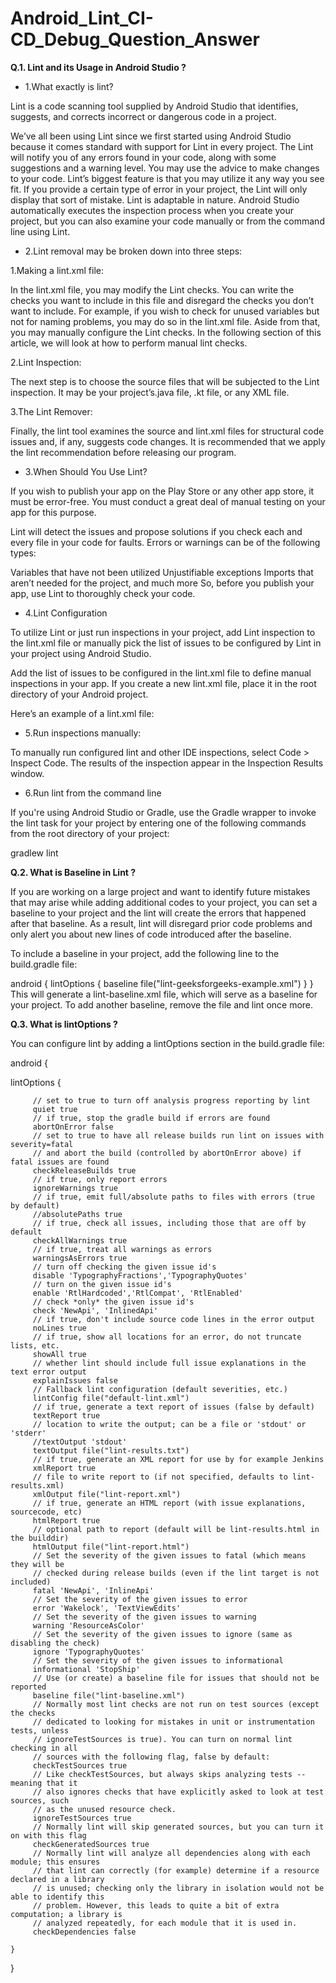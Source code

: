 # Android_Lint_CI-CD_Debug_Question_Answer

**Q.1. Lint and its Usage in Android Studio ?**

  * 1.What exactly is lint?

  Lint is a code scanning tool supplied by Android Studio that identifies, suggests, and corrects incorrect or dangerous code in a project.
  
  We’ve all been using Lint since we first started using Android Studio because it comes standard with support for Lint in every project. 
  The Lint will notify you of any errors found in your code, along with some suggestions and a warning level. You may use the advice to make 
  changes to your code. Lint’s biggest feature is that you may utilize it any way you see fit. If you provide a certain type of error in your 
  project, the Lint will only display that sort of mistake. Lint is adaptable in nature. Android Studio automatically executes the inspection 
  process when you create your project, but you can also examine your code manually or from the command line using Lint.
  
  * 2.Lint removal may be broken down into three steps:

  1.Making a lint.xml file: 
     
  In the lint.xml file, you may modify the Lint checks. You can write the checks you want to include in this file and disregard the checks 
  you don’t want to include. For example, if you wish to check for unused variables but not for naming problems, you may do so in the lint.xml file. 
  Aside from that, you may manually configure the Lint checks. In the following section of this article, we will look at how to perform manual lint checks.
     
  2.Lint Inspection: 
     
  The next step is to choose the source files that will be subjected to the Lint inspection. It may be your project’s.java file, .kt file, 
  or any XML file.

  3.The Lint Remover: 
     
  Finally, the lint tool examines the source and lint.xml files for structural code issues and, if any, suggests 
  code changes. It is recommended that we apply the lint recommendation before releasing our program.
  
  * 3.When Should You Use Lint?

  If you wish to publish your app on the Play Store or any other app store, it must be error-free. You must conduct a great deal of manual 
  testing on your app for this purpose. 

  Lint will detect the issues and propose solutions if you check each and every file in your code for faults. Errors or warnings 
  can be of the following types:

  Variables that have not been utilized
  Unjustifiable exceptions
  Imports that aren’t needed for the project, and much more
  So, before you publish your app, use Lint to thoroughly check your code.
  
  * 4.Lint Configuration

  To utilize Lint or just run inspections in your project, add Lint inspection to the lint.xml file or manually pick the list of issues 
  to be configured by Lint in your project using Android Studio.
  
  Add the list of issues to be configured in the lint.xml file to define manual inspections in your app. If you create a new lint.xml file,
  place it in the root directory of your Android project.
  
  Here’s an example of a lint.xml file:

  <?xml version="1.0" encoding="UTF-8"?>
  <lint>
    <issue id="GeeksIconMissing" severity="error" />
    <issue id="OldDimens">
        <ignore path="res/layout/merger.xml" />
        <ignore path="res/layout-xlarge/merger.xml" />
    </issue>
    <issue id="HellOWorld">
        <ignore path="res/layout/main.xml" />
    </issue>
    <issue id="someText" severity="ignore" />
  </lint>
  
  * 5.Run inspections manually:

  To manually run configured lint and other IDE inspections, select Code > Inspect Code. The results of the inspection appear in the Inspection Results window.
  
  * 6.Run lint from the command line

  If you're using Android Studio or Gradle, use the Gradle wrapper to invoke the lint task for your project by entering one of the following 
  commands from the root directory of your project:
  
  gradlew lint
  
**Q.2. What is Baseline in Lint ?**

 If you are working on a large project and want to identify future mistakes that may arise while adding additional codes to your project, 
 you can set a baseline to your project and the lint will create the errors that happened after that baseline. As a result, lint will 
 disregard prior code problems and only alert you about new lines of code introduced after the baseline.

 To include a baseline in your project, add the following line to the build.gradle file:

 android {
   lintOptions {
     baseline file("lint-geeksforgeeks-example.xml")
   }
 }
 This will generate a lint-baseline.xml file, which will serve as a baseline for your project. To add another baseline, remove the file and lint once more.
 
**Q.3. What is lintOptions ?**

You can configure lint by adding a lintOptions section in the build.gradle file:


android {

   lintOptions {
   
         // set to true to turn off analysis progress reporting by lint
         quiet true
         // if true, stop the gradle build if errors are found
         abortOnError false
         // set to true to have all release builds run lint on issues with severity=fatal
         // and abort the build (controlled by abortOnError above) if fatal issues are found
         checkReleaseBuilds true
         // if true, only report errors
         ignoreWarnings true
         // if true, emit full/absolute paths to files with errors (true by default)
         //absolutePaths true
         // if true, check all issues, including those that are off by default
         checkAllWarnings true
         // if true, treat all warnings as errors
         warningsAsErrors true
         // turn off checking the given issue id's
         disable 'TypographyFractions','TypographyQuotes'
         // turn on the given issue id's
         enable 'RtlHardcoded','RtlCompat', 'RtlEnabled'
         // check *only* the given issue id's
         check 'NewApi', 'InlinedApi'
         // if true, don't include source code lines in the error output
         noLines true
         // if true, show all locations for an error, do not truncate lists, etc.
         showAll true
         // whether lint should include full issue explanations in the text error output
         explainIssues false
         // Fallback lint configuration (default severities, etc.)
         lintConfig file("default-lint.xml")
         // if true, generate a text report of issues (false by default)
         textReport true
         // location to write the output; can be a file or 'stdout' or 'stderr'
         //textOutput 'stdout'
         textOutput file("lint-results.txt")
         // if true, generate an XML report for use by for example Jenkins
         xmlReport true
         // file to write report to (if not specified, defaults to lint-results.xml)
         xmlOutput file("lint-report.xml")
         // if true, generate an HTML report (with issue explanations, sourcecode, etc)
         htmlReport true
         // optional path to report (default will be lint-results.html in the builddir)
         htmlOutput file("lint-report.html")
         // Set the severity of the given issues to fatal (which means they will be
         // checked during release builds (even if the lint target is not included)
         fatal 'NewApi', 'InlineApi'
         // Set the severity of the given issues to error
         error 'Wakelock', 'TextViewEdits'
         // Set the severity of the given issues to warning
         warning 'ResourceAsColor'
         // Set the severity of the given issues to ignore (same as disabling the check)
         ignore 'TypographyQuotes'
         // Set the severity of the given issues to informational
         informational 'StopShip'
         // Use (or create) a baseline file for issues that should not be reported
         baseline file("lint-baseline.xml")
         // Normally most lint checks are not run on test sources (except the checks
         // dedicated to looking for mistakes in unit or instrumentation tests, unless
         // ignoreTestSources is true). You can turn on normal lint checking in all
         // sources with the following flag, false by default:
         checkTestSources true
         // Like checkTestSources, but always skips analyzing tests -- meaning that it
         // also ignores checks that have explicitly asked to look at test sources, such
         // as the unused resource check.
         ignoreTestSources true
         // Normally lint will skip generated sources, but you can turn it on with this flag
         checkGeneratedSources true
         // Normally lint will analyze all dependencies along with each module; this ensures
         // that lint can correctly (for example) determine if a resource declared in a library
         // is unused; checking only the library in isolation would not be able to identify this
         // problem. However, this leads to quite a bit of extra computation; a library is
         // analyzed repeatedly, for each module that it is used in.
         checkDependencies false
         
    }
}

 
 

  
  


